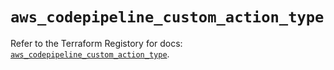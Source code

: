 # `aws_codepipeline_custom_action_type`

Refer to the Terraform Registory for docs: [`aws_codepipeline_custom_action_type`](https://registry.terraform.io/providers/hashicorp/aws/5.30.0/docs/resources/codepipeline_custom_action_type).
